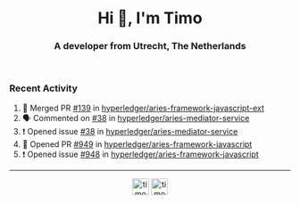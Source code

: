 <h1 align="center">Hi 👋, I'm Timo</h1>
<h3 align="center">A developer from Utrecht, The Netherlands</h3>
<br/>
<!-- https://github.com/rahuldkjain/github-profile-readme-generator --!>

<!--  <p align="left"><img src="https://github-readme-stats.vercel.app/api?username=timoglastra&show_icons=true&count_private=true&" alt="timoglastra" /></p> --!>

<!--
Github language stats
<p align="left"><img src="https://github-readme-stats.vercel.app/api/top-langs/?username=timoglastra&layout=compact" alt="timoglastra" /><p>
-->

<!-- Codestats language stats -->
<!-- <p align="left"><img src="https://codestats-readme.vercel.app/api/top-langs/?username=timoglastra&layout=compact&language_count=12" alt="timoglastra" /><p>    --!>
  
<h3>Recent Activity</h3>

<!--START_SECTION:activity-->
1. 🎉 Merged PR [#139](https://github.com/hyperledger/aries-framework-javascript-ext/pull/139) in [hyperledger/aries-framework-javascript-ext](https://github.com/hyperledger/aries-framework-javascript-ext)
2. 🗣 Commented on [#38](https://github.com/hyperledger/aries-mediator-service/issues/38) in [hyperledger/aries-mediator-service](https://github.com/hyperledger/aries-mediator-service)
3. ❗️ Opened issue [#38](https://github.com/hyperledger/aries-mediator-service/issues/38) in [hyperledger/aries-mediator-service](https://github.com/hyperledger/aries-mediator-service)
4. 💪 Opened PR [#949](https://github.com/hyperledger/aries-framework-javascript/pull/949) in [hyperledger/aries-framework-javascript](https://github.com/hyperledger/aries-framework-javascript)
5. ❗️ Opened issue [#948](https://github.com/hyperledger/aries-framework-javascript/issues/948) in [hyperledger/aries-framework-javascript](https://github.com/hyperledger/aries-framework-javascript)
<!--END_SECTION:activity-->

---

<p align="center">
<a href="https://twitter.com/timoglastra" target="blank"><img align="center" src="https://cdn.jsdelivr.net/npm/simple-icons@3.0.1/icons/twitter.svg" alt="timoglastra" height="30" width="30" /></a>
<a href="https://linkedin.com/in/timoglastra" target="blank"><img align="center" src="https://cdn.jsdelivr.net/npm/simple-icons@3.0.1/icons/linkedin.svg" alt="timoglastra" height="30" width="30" /></a>
</p>



